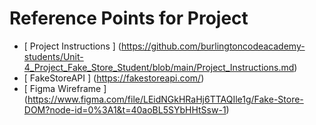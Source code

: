 # Reference Points for Project

-  [ Project Instructions ] (https://github.com/burlingtoncodeacademy-students/Unit-4_Project_Fake_Store_Student/blob/main/Project_Instructions.md)
-  [ FakeStoreAPI ] (https://fakestoreapi.com/)
-  [ Figma Wireframe ] (https://www.figma.com/file/LEidNGkHRaHj6TTAQIle1g/Fake-Store-DOM?node-id=0%3A1&t=40aoBL5SYbHHtSsw-1)






